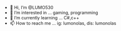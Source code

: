 - 👋 Hi, I’m @LUMO530
- 👀 I’m interested in ... gaming, programming
- 🌱 I’m currently learning ... C#,c++
- 📫 How to reach me ... ig: lumonolas, dis: lumonolas
